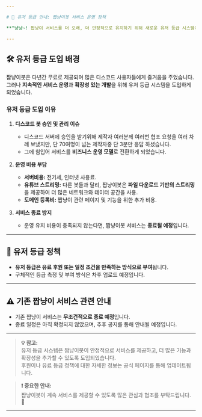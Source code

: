 ```yaml
---

# 🐾 유저 등급 안내: 짭냥이봇 서비스 운영 정책  

**"냥냥~! 짭냥이 서비스를 더 오래, 더 안정적으로 유지하기 위해 새로운 유저 등급 시스템이 도입됩니다."**

---
```


## 🛠️ 유저 등급 도입 배경

짭냥이봇은 다년간 무료로 제공되며 많은 디스코드 사용자들에게 즐거움을 주었습니다.  
그러나 **지속적인 서비스 운영**과 **확장성 있는 개발**을 위해 유저 등급 시스템을 도입하게 되었습니다.

### 유저 등급 도입 이유

1. **디스코드 봇 승인 및 관리 이슈**

    - 디스코드 서버에 승인을 받기위해 제작자 여러분께 여러번 협조 요청을 여러 차례 보냈지만, 단 70여명이 넘는 제작자중 단 3분만 응답 하셨습니다.
    - 그에 힘입어 서비스를 **비즈니스 운영 모델**로 전환하게 되었습니다.

2. **운영 비용 부담**

    - **서버비용:** 전기세, 인터넷 사용료.
    - **유튜브 스트리밍:** 다른 봇들과 달리, 짭냥이봇은 **파일 다운로드 기반의 스트리밍**을 제공하여 더 많은 네트워크와 데이터 공간을 사용.
    - **도메인 등록비:** 짭냥이 관련 페이지 및 기능을 위한 추가 비용.

3. **서비스 종료 방지**
    - 운영 유지 비용이 충족되지 않는다면, 짭냥이봇 서비스는 **종료될 예정**입니다.

---

## 🎯 유저 등급 정책

-   **유저 등급은 유료 후원 또는 일정 조건을 만족하는 방식으로 부여**됩니다.
-   구체적인 등급 측정 및 부여 방식은 차후 업로드 예정입니다.

---

## ⚠️ 기존 짭냥이 서비스 관련 안내

-   기존 짭냥이 서비스는 **무조건적으로 종료 예정**입니다.
-   종료 일정은 아직 확정되지 않았으며, 추후 공지를 통해 안내될 예정입니다.

---

> **💡 참고:**  
> 유저 등급 시스템은 짭냥이봇이 안정적으로 서비스를 제공하고, 더 많은 기능과 확장성을 추가할 수 있도록 도입되었습니다.  
> 후원이나 유료 등급 정책에 대한 자세한 정보는 공식 페이지를 통해 업데이트됩니다.

> **❗ 중요한 안내:**  
> 짭냥이봇이 계속 서비스를 제공할 수 있도록 많은 관심과 협조를 부탁드립니다. 🐾

---

